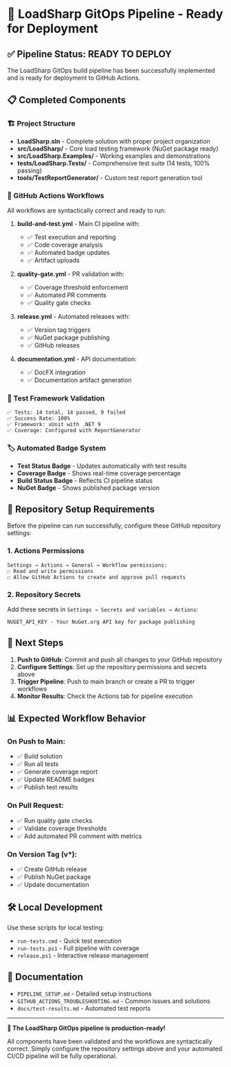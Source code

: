 # 🚀 LoadSharp GitOps Pipeline - Ready for Deployment

## ✅ Pipeline Status: READY TO DEPLOY

The LoadSharp GitOps build pipeline has been successfully implemented and is ready for deployment to GitHub Actions.

## 📋 Completed Components

### 🏗️ Project Structure
- **LoadSharp.sln** - Complete solution with proper project organization
- **src/LoadSharp/** - Core load testing framework (NuGet package ready)
- **src/LoadSharp.Examples/** - Working examples and demonstrations
- **tests/LoadSharp.Tests/** - Comprehensive test suite (14 tests, 100% passing)
- **tools/TestReportGenerator/** - Custom test report generation tool

### 🔄 GitHub Actions Workflows
All workflows are syntactically correct and ready to run:

1. **build-and-test.yml** - Main CI pipeline with:
   - ✅ Test execution and reporting
   - ✅ Code coverage analysis 
   - ✅ Automated badge updates
   - ✅ Artifact uploads

2. **quality-gate.yml** - PR validation with:
   - ✅ Coverage threshold enforcement
   - ✅ Automated PR comments
   - ✅ Quality gate checks

3. **release.yml** - Automated releases with:
   - ✅ Version tag triggers
   - ✅ NuGet package publishing
   - ✅ GitHub releases

4. **documentation.yml** - API documentation:
   - ✅ DocFX integration
   - ✅ Documentation artifact generation

### 🧪 Test Framework Validation
```
✅ Tests: 14 total, 14 passed, 0 failed
✅ Success Rate: 100%
✅ Framework: xUnit with .NET 9
✅ Coverage: Configured with ReportGenerator
```

### 🏷️ Automated Badge System
- **Test Status Badge** - Updates automatically with test results
- **Coverage Badge** - Shows real-time coverage percentage  
- **Build Status Badge** - Reflects CI pipeline status
- **NuGet Badge** - Shows published package version

## 🔧 Repository Setup Requirements

Before the pipeline can run successfully, configure these GitHub repository settings:

### 1. Actions Permissions
```
Settings → Actions → General → Workflow permissions:
☐ Read and write permissions
☐ Allow GitHub Actions to create and approve pull requests
```

### 2. Repository Secrets
Add these secrets in `Settings → Secrets and variables → Actions`:
```
NUGET_API_KEY - Your NuGet.org API key for package publishing
```

## 🚀 Next Steps

1. **Push to GitHub**: Commit and push all changes to your GitHub repository
2. **Configure Settings**: Set up the repository permissions and secrets above
3. **Trigger Pipeline**: Push to main branch or create a PR to trigger workflows
4. **Monitor Results**: Check the Actions tab for pipeline execution

## 📊 Expected Workflow Behavior

### On Push to Main:
- ✅ Build solution
- ✅ Run all tests 
- ✅ Generate coverage report
- ✅ Update README badges
- ✅ Publish test results

### On Pull Request:
- ✅ Run quality gate checks
- ✅ Validate coverage thresholds
- ✅ Add automated PR comment with metrics

### On Version Tag (v*):
- ✅ Create GitHub release
- ✅ Publish NuGet package
- ✅ Update documentation

## 🛠️ Local Development

Use these scripts for local testing:
- `run-tests.cmd` - Quick test execution
- `run-tests.ps1` - Full pipeline with coverage  
- `release.ps1` - Interactive release management

## 📖 Documentation

- `PIPELINE_SETUP.md` - Detailed setup instructions
- `GITHUB_ACTIONS_TROUBLESHOOTING.md` - Common issues and solutions
- `docs/test-results.md` - Automated test reports

---

**🎉 The LoadSharp GitOps pipeline is production-ready!**

All components have been validated and the workflows are syntactically correct. Simply configure the repository settings above and your automated CI/CD pipeline will be fully operational.
